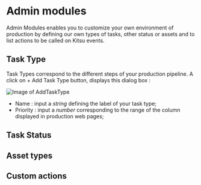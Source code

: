 # Admin modules
Admin Modules enables you to customize your own environment of production by defining our own types of tasks, other status or assets and to list actions to be called on Kitsu events.

## Task Type
Task Types correspond to the different steps of your production pipeline.
A click on + Add Task Type button, displays this dialog box :

![Image of AddTaskType](https://kitsu.cg-wire.com/img/CGW_AddTaskType.png)

* Name : input a *string* defining the label of your task type;
* Priority : input a *number* corresponding to the range of the column displayed in production web pages;

## Task Status

## Asset types

## Custom actions  
